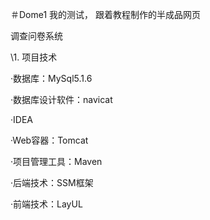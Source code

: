 ＃Dome1
我的测试，
跟着教程制作的半成品网页

调查问卷系统

\1.        项目技术

·数据库：MySql5.1.6

·数据库设计软件：navicat

·IDEA

·Web容器：Tomcat

·项目管理工具：Maven

·后端技术：SSM框架

·前端技术：LayUL